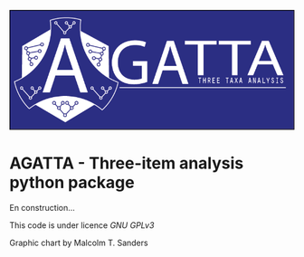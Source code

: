 ![alt text](https://github.com/VRineau/agatta/blob/main/agatta/agatta.png?raw=true)

# AGATTA - Three-item analysis python package

En construction...

This code is under licence *GNU GPLv3*

Graphic chart by Malcolm T. Sanders